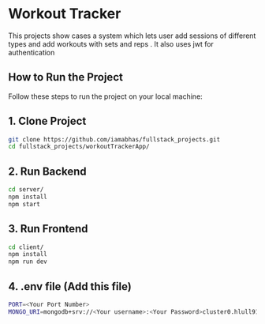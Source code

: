 # Workout Tracker
This projects show cases a system which lets user add sessions of different types and add workouts with sets and reps . It also uses jwt for authentication 

## How to Run the Project

Follow these steps to run the project on your local machine:

## 1. Clone Project

```bash
git clone https://github.com/iamabhas/fullstack_projects.git
cd fullstack_projects/workoutTrackerApp/
```
## 2. Run Backend

```bash
cd server/
npm install
npm start
```
## 3. Run Frontend
```bash
cd client/
npm install
npm run dev
```
## 4. .env file (Add this file)
```bash
PORT=<Your Port Number>
MONGO_URI=mongodb+srv://<Your username>:<Your Password>cluster0.hlull91.mongodb.net/?retryWrites=true&w=majority

```

